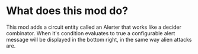 # What does this mod do?

This mod adds a circuit entity called an Alerter that works like a decider combinator. When it's condition evaluates to true a configurable alert message will be displayed in the bottom right, in the same way alien attacks are.